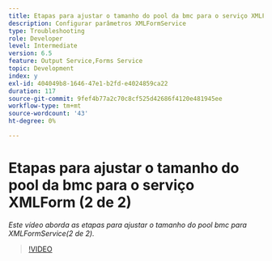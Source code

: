```yaml
---
title: Etapas para ajustar o tamanho do pool da bmc para o serviço XMLForm (2 de 2)
description: Configurar parâmetros XMLFormService
type: Troubleshooting
role: Developer
level: Intermediate
version: 6.5
feature: Output Service,Forms Service
topic: Development
index: y
exl-id: 404049b8-1646-47e1-b2fd-e4024859ca22
duration: 117
source-git-commit: 9fef4b77a2c70c8cf525d42686f4120e481945ee
workflow-type: tm+mt
source-wordcount: '43'
ht-degree: 0%

---
```



# Etapas para ajustar o tamanho do pool da bmc para o serviço XMLForm (2 de 2)

*Este vídeo aborda as etapas para ajustar o tamanho do pool bmc para XMLFormService(2 de 2).*

>[!VIDEO](https://video.tv.adobe.com/v/335553?quality=12&learn=on)
